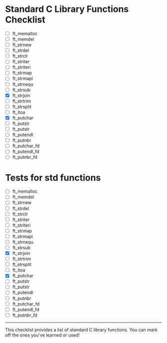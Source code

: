 # Standard C Library Functions Checklist


- [ ] ft_memalloc
- [ ] ft_memdel
- [ ] ft_strnew
- [ ] ft_strdel
- [ ] ft_strclr
- [ ] ft_striter
- [ ] ft_striteri
- [ ] ft_strmap
- [ ] ft_strmapi
- [ ] ft_strnequ
- [ ] ft_strsub
- [x] ft_strjoin
- [ ] ft_strtrim
- [ ] ft_strsplit
- [ ] ft_itoa
- [x] ft_putchar
- [ ] ft_putstr
- [ ] ft_putstr
- [ ] ft_putendl
- [ ] ft_putnbr
- [ ] ft_putchar_fd
- [ ] ft_putendl_fd
- [ ] ft_putnbr_fd

# Tests for std functions

- [ ] ft_memalloc
- [ ] ft_memdel
- [ ] ft_strnew
- [ ] ft_strdel
- [ ] ft_strclr
- [ ] ft_striter
- [ ] ft_striteri
- [ ] ft_strmap
- [ ] ft_strmapi
- [ ] ft_strnequ
- [ ] ft_strsub
- [x] ft_strjoin
- [ ] ft_strtrim
- [ ] ft_strsplit
- [ ] ft_itoa
- [x] ft_putchar
- [ ] ft_putstr
- [ ] ft_putstr
- [ ] ft_putendl
- [ ] ft_putnbr
- [ ] ft_putchar_fd
- [ ] ft_putendl_fd
- [ ] ft_putnbr_fd
---

This checklist provides a list of standard C library functions. You can mark off the ones you've learned or used!

